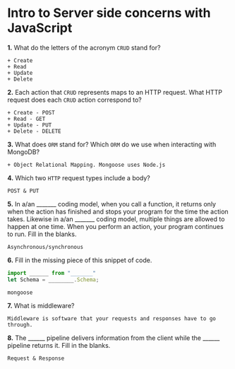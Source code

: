 # Intro to Server side concerns with JavaScript

**1.** What do the letters of the acronym `CRUD` stand for?
<!-- enter you answer in the space below -->
```
+ Create
+ Read
+ Update
+ Delete
```
**2.** Each action that `CRUD` represents maps to an HTTP request. What HTTP request does each `CRUD` action correspond to?
<!-- enter you answer in the space below -->
```
+ Create - POST
+ Read - GET
+ Update - PUT
+ Delete - DELETE
```
**3.** What does `ORM` stand for? Which `ORM` do we use when interacting with MongoDB?
<!-- enter you answer in the space below -->
```
+ Object Relational Mapping. Mongoose uses Node.js
```
**4.** Which two `HTTP` request types include a body?
<!-- enter you answer in the space below -->
```
POST & PUT
```
**5.** In a/an _______ coding model, when you call a function, it returns only when the action has finished and stops your program for the time the action takes. Likewise in a/an _______ coding model, multiple things are allowed to happen at one time. When you perform an action, your program continues to run.  Fill in the blanks.
<!-- enter you answer in the space below -->
```
Asynchronous/synchronous
```

**6.** Fill in the missing piece of this snippet of code.
```js
import ______ from "_______"
let Schema = ________.Schema;
```
<!-- enter you answer in the space below -->
```
mongoose
```
**7.** What is middleware?
<!-- enter you answer in the space below -->
```
Middleware is software that your requests and responses have to go through. 
```
**8.** The ______ pipeline delivers information from the client while the ______ pipeline returns it. Fill in the blanks. 
<!-- enter you answer in the space below -->
```
Request & Response
```